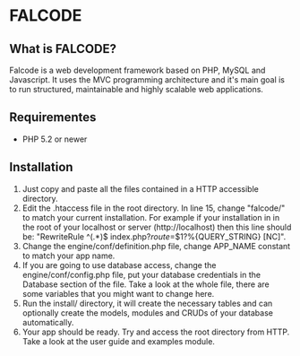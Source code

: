 FALCODE
=======

What is FALCODE?
----------------

Falcode is a web development framework based on PHP, MySQL and Javascript.
It uses the MVC programming architecture and it's main goal is to run structured, maintainable and highly scalable web applications.

Requirementes
-------------
- PHP 5.2 or newer

Installation
------------
1. Just copy and paste all the files contained in a HTTP accessible directory.
2. Edit the .htaccess file in the root directory. In line 15, change "falcode/" to match your current installation. For example if your installation in in the root of your localhost or server (http://localhost) then this line should be: "RewriteRule ^(.*)$ index.php?_route_=$1?%{QUERY_STRING} [NC]".
3. Change the engine/conf/definition.php file, change APP_NAME constant to match your app name.
4. If you are going to use database access, change the engine/conf/config.php file, put your database credentials in the Database section of the file. Take a look at the whole file, there are some variables that you might want to change here.
5. Run the install/ directory, it will create the necessary tables and can optionally create the models, modules and CRUDs of your database automatically.
6. Your app should be ready. Try and access the root directory from HTTP. Take a look at the user guide and examples module.